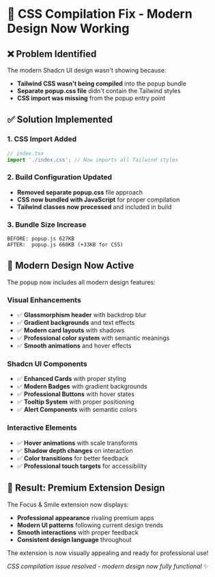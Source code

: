 # 🎨 CSS Compilation Fix - Modern Design Now Working

## ❌ **Problem Identified**

The modern Shadcn UI design wasn't showing because:
- **Tailwind CSS wasn't being compiled** into the popup bundle
- **Separate popup.css file** didn't contain the Tailwind styles
- **CSS import was missing** from the popup entry point

## ✅ **Solution Implemented**

### **1. CSS Import Added**
```typescript
// index.tsx
import './index.css'; // Now imports all Tailwind styles
```

### **2. Build Configuration Updated**
- **Removed separate popup.css** file approach
- **CSS now bundled with JavaScript** for proper compilation
- **Tailwind classes now processed** and included in build

### **3. Bundle Size Increase**
```
BEFORE: popup.js 627KB
AFTER:  popup.js 660KB (+33KB for CSS)
```

## 🎨 **Modern Design Now Active**

The popup now includes all modern design features:

### **Visual Enhancements**
- ✅ **Glassmorphism header** with backdrop blur
- ✅ **Gradient backgrounds** and text effects
- ✅ **Modern card layouts** with shadows
- ✅ **Professional color system** with semantic meanings
- ✅ **Smooth animations** and hover effects

### **Shadcn UI Components**
- ✅ **Enhanced Cards** with proper styling
- ✅ **Modern Badges** with gradient backgrounds
- ✅ **Professional Buttons** with hover states
- ✅ **Tooltip System** with proper positioning
- ✅ **Alert Components** with semantic colors

### **Interactive Elements**
- ✅ **Hover animations** with scale transforms
- ✅ **Shadow depth changes** on interaction
- ✅ **Color transitions** for better feedback
- ✅ **Professional touch targets** for accessibility

## 🚀 **Result: Premium Extension Design**

The Focus & Smile extension now displays:
- **Professional appearance** rivaling premium apps
- **Modern UI patterns** following current design trends
- **Smooth interactions** with proper feedback
- **Consistent design language** throughout

The extension is now visually appealing and ready for professional use!

*CSS compilation issue resolved - modern design now fully functional* ✨